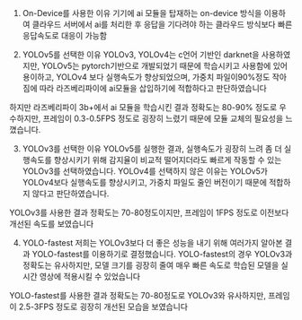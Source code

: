 1. On-Device를 사용한 이유
기기에 ai 모듈을 탑재하는 on-device 방식을 이용하여 클라우드 서버에서 ai를 처리한 후 응답을 기다려야 하는 클라우드 방식보다 빠른 응답속도로 대응이 가능함 

2. YOLOv5를 선택한 이유
YOLOv3, YOLOv4는 c언어 기반인 darknet을 사용하였지만, YOLOv5는 pytorch기반으로 개발되었기 때문에 학습시키고 사용함에 있어 용이하고, YOLOv4 보다 실행속도가 향상되었으며, 가중치 파일이90%정도 작아짐에 따라 라즈베리파이에 ai모듈을 삽입하기에 적합하다고 판단하였습니다 

하지만 라즈베리파이 3b+에서 ai 모듈을 학습시킨 결과 정확도는 80-90% 정도로 우수하지만, 프레임이 0.3-0.5FPS 정도로 굉장히 느렸기 때문에 모듈 교체의 필요성을 느꼈습니다. 

3. YOLOv3를 선택한 이유
YOLOv5를 실행한 결과, 실행속도가 굉장히 느려 좀 더 실행속도를 향상시키기 위해 감지율이 비교적 떨어지더라도 빠르게 작동할 수 있는 YOLOv3를 선택하였습니다.
YOLOv4를 선택하지 않은 이유는 YOLOv5가 YOLOv4보다 실행속도를 향상시키고, 가중치 파일도 줄인 버전이기 때문에 적합하지 않다고 판단하였습니다. 

YOLOv3를 사용한 결과 정확도는 70-80정도이지만, 프레임이 1FPS 정도로 이전보다 개선된 속도를 보였습니다 

4. YOLO-fastest
저희는 YOLOv3보다 더 좋은 성능을 내기 위해 여러가지 알아본 결과 YOLO-fastest를 이용하기로 결정했습니다. 
YOLO-fastest의 경우 YOLOv3과 정확도는 유사하지만, 모델 크기를 굉장히 줄여 매우 빠른 속도로 학습된 모델을 실시간 영상에 적용시킬 수 있었습니다 

YOLO-fastest를 사용한 결과 정확도는 70-80정도로 YOLOv3와 유사하지만, 프레임이 2.5-3FPS 정도로 굉장히 개선된 모습을 보였습니다
